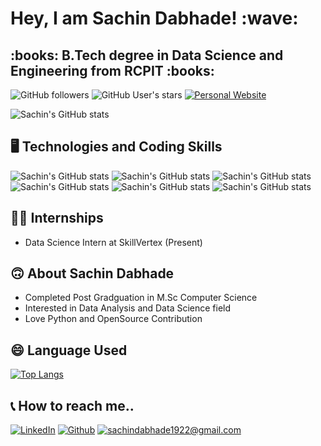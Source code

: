 <h1>Hey, I am Sachin Dabhade! :wave:</h1>
<h2>:books: B.Tech degree in Data Science and Engineering from RCPIT :books:</h2>

![GitHub followers](https://img.shields.io/github/followers/SachinDabhade?logo=Github&style=for-the-badge)
![GitHub User's stars](https://img.shields.io/github/stars/SachinDabhade?style=for-the-badge)
<a href="https://portfolio-sachin-dabhade.web.app/#">![Personal Website](https://img.shields.io/website?style=for-the-badge&up_color=blue&up_message=Personal%20PortFolio&url=https://portfolio-sachin-dabhade.web.app/#)</a>

![Sachin's GitHub stats](https://github-readme-stats.vercel.app/api?username=VaibhavDabhade97&show_icons=true&theme=chartreuse-dark)

## :desktop_computer: Technologies and Coding Skills 
![Sachin's GitHub stats](https://img.shields.io/badge/Python-3776AB?style=for-the-badge&logo=python&logoColor=white)
![Sachin's GitHub stats](https://img.shields.io/badge/HTML-239120?style=for-the-badge&logo=html5&logoColor=white)
![Sachin's GitHub stats](https://img.shields.io/badge/Bootstrap-563D7C?style=for-the-badge&logo=bootstrap&logoColor=white)
![Sachin's GitHub stats](https://img.shields.io/badge/MySQL-00000F?style=for-the-badge&logo=mysql&logoColor=white)
![Sachin's GitHub stats](https://img.shields.io/badge/Django-092E20?style=for-the-badge&logo=django&logoColor=white)
![Sachin's GitHub stats](https://img.shields.io/badge/C-00599C?style=for-the-badge&logo=c&logoColor=white)

## :man_student: Internships
- Data Science Intern at SkillVertex (Present)

## :upside_down_face: About Sachin Dabhade
- Completed Post Gradguation in M.Sc Computer Science
- Interested in Data Analysis and Data Science field
- Love Python and OpenSource Contribution

## :smile: Language Used
[![Top Langs](https://github-readme-stats.vercel.app/api/top-langs/?username=VaibhavDabhade97&layout=compact)](https://github.com/anuraghazra/github-readme-stats)

## :telephone_receiver: How to reach me..
<a href="www.linkedin.com/in/vaibhav-dabhade-0734ba234/">![LinkedIn](https://img.shields.io/badge/LinkedIn-0077B5?style=for-the-badge&logo=linkedin&logoColor=white)</a>
<a href="https://www.github.com/SachinDabhade/">![Github](https://img.shields.io/badge/GitHub-100000?style=for-the-badge&logo=github&logoColor=white)</a>
<a href="mailto:vaibhavdabhade97gmail.com">![sachindabhade1922@gmail.com](https://img.shields.io/badge/Gmail-D14836?style=for-the-badge&logo=gmail&logoColor=white)</a>
